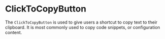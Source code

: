 # ClickToCopyButton

The `ClickToCopyButton` is used to give users a shortcut to copy text to their clipboard. It is most commonly used to copy code snippets, or configuration content.
